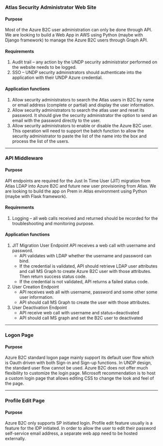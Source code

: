### Atlas Security Administrator Web Site
#### Purpose 

Most of the Azure B2C user administration can only be done through API. We are looking to build a Web App in AWS using Python (maybe with Django framework) to manage the Azure B2C users through Graph API.

#### Requirements

1. Audit trail – any action by the UNDP security administrator performed on the website needs to be logged.
2. SSO – UNDP security administrators should authenticate into the application with their UNDP Azure credential.

#### Application functions

1. Allow security administrators to search the Atlas users in B2C by name or email address (complete or partial) and display the user information.
2. Allow security administrators to search the atlas user and reset its password. It should give the security administrator the option to send an email with the password directly to the user.
3. Allow security administrators to enable or disable the Azure B2C user. This operation will need to support the batch function to allow the security administrator to paste the list of the name into the box and process the list of the users.

---

### API Middleware

#### Purpose 

API endpoints are required for the Just In Time User (JIT) migration from Atlas LDAP into Azure B2C and future new user provisioning from Atlas. We are looking to build the app on Prem in Atlas environment using Python (maybe with Flask framework).

#### Requirements

1. Logging – all web calls received and returned should be recorded for the troubleshooting and monitoring purpose.

#### Application functions

1. JIT Migration User Endpoint
API receives a web call with username and password.
    - API validates with LDAP whether the username and password can bind.
    - If the credential is validated, API should retrieve LDAP user attributes and call MS Graph to create Azure B2C user with those attributes. Then return success status code.
    - If the credential is not validated, API returns a failed status code.
2. User Creation Endpoint
    - API receives web all with username, password and some other some user information.
    - API should call MS Graph to create the user with those attributes.
3. User Deactivation Endpoint
    - API receive web call with username and status=deactivated
    - API should call MS graph and set the B2C user to deactivated

---

### Logon Page

#### Purpose

Azure B2C standard logon page mainly support its default user flow which is Oauth driven with both Sign-in and Sign-up functions. In UNDP design, the standard user flow cannot be used.  Azure B2C does not offer much flexibility to customize the login page. Microsoft recommendation is to host a custom login page that allows editing CSS to change the look and feel of the page.

---

### Profile Edit Page

#### Purpose

Azure B2C only supports SP initiated login. Profile edit feature usually is a feature for the IDP initiated. In order to allow the user to edit their password self-service email address, a separate web app need to be hosted externally.